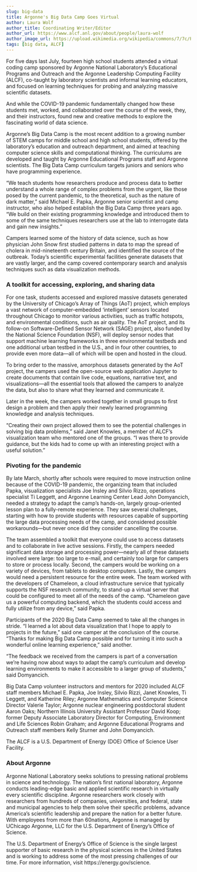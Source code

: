 ```yaml
---
slug: big-data
title: Argonne's Big Data Camp Goes Virtual
author: Laura Wolf
author_title: Coordinating Writer/Editor
author_url: https://www.alcf.anl.gov/about/people/laura-wolf
author_image_url: https://upload.wikimedia.org/wikipedia/commons/7/7c/Profile_avatar_placeholder_large.png
tags: [big data, ALCF]
---
```



For five days last July, fourteen high school students attended a virtual coding camp sponsored by Argonne National Laboratory’s Educational Programs and Outreach and the Argonne Leadership Computing Facility (ALCF), co-taught by laboratory scientists and informal learning educators, and focused on learning techniques for probing and analyzing massive scientific datasets.

<!--truncate-->

And while the COVID-19 pandemic fundamentally changed how these students met, worked, and collaborated over the course of the week, they, and their instructors, found new and creative methods to explore the fascinating world of data science.

Argonne’s Big Data Camp is the most recent addition to a growing number of STEM camps for middle school and high school students, offered by the laboratory’s education and outreach department, and aimed at teaching computer science skills and computational thinking. The curriculums are developed and taught by Argonne Educational Programs staff and Argonne scientists. The Big Data Camp curriculum targets juniors and seniors who have programming experience.

“We teach students how researchers produce and process data to better understand a whole range of complex problems from the urgent, like those posed by the current pandemic, to the theoretical, such as the nature of dark matter,” said Michael E. Papka, Argonne senior scientist and camp instructor, who also helped establish the Big Data Camp three years ago. “We build on their existing programming knowledge and introduced them to some of the same techniques researchers use at the lab to interrogate data and gain new insights.”

Campers learned some of the history of data science, such as how physician John Snow first studied patterns in data to map the spread of cholera in mid-nineteenth century Britain, and identified the source of the outbreak. Today’s scientific experimental facilities generate datasets that are vastly larger, and the camp covered contemporary search and analysis techniques such as data visualization methods.

### A toolkit for accessing, exploring, and sharing data

For one task, students accessed and explored massive datasets generated by the University of Chicago’s Array of Things (AoT) project, which employs a vast network of computer-embedded ‘intelligent’ sensors located throughout Chicago to monitor various activities, such as traffic hotspots, and environmental conditions, such as air quality. The AoT project, and its follow-on Software-Defined Sensor Network (SAGE) project, also funded by the National Science Foundation (NSF), will deploy sensor nodes that support machine learning frameworks in three environmental testbeds and one additional urban testbed in the U.S., and in four other countries, to provide even more data—all of which will be open and hosted in the cloud.

To bring order to the massive, amorphous datasets generated by the AoT project, the campers used the open-source web application Jupyter to create documents that contain live code, equations, narrative text, and visualizations—all the essential tools that allowed the campers to analyze the data, but also to share what they learned and communicate it.

Later in the week, the campers worked together in small groups to first design a problem and then apply their newly learned programming knowledge and analysis techniques.

“Creating their own project allowed them to see the potential challenges in solving big data problems,” said Janet Knowles, a member of ALCF’s visualization team who mentored one of the groups. “I was there to provide guidance, but the kids had to come up with an interesting project with a useful solution.”

### Pivoting for the pandemic

By late March, shortly after schools were required to move instruction online because of the COVID-19 pandemic, the organizing team that included Papka, visualization specialists Joe Insley and Silvio Rizzo, operations specialist Ti Leggett, and Argonne Learning Center Lead John Domyancich, needed a strategy to adapt the camp’s hands-on, largely group-oriented lesson plan to a fully-remote experience. They saw several challenges, starting with how to provide students with resources capable of supporting the large data processing needs of the camp, and considered possible workarounds—but never once did they consider cancelling the course.

The team assembled a toolkit that everyone could use to access datasets and to collaborate in live active sessions. Firstly, the campers needed significant data storage and processing power—nearly all of these datasets involved were large: too large to e-mail, and certainly too large for campers to store or process locally. Second, the campers would be working on a variety of devices, from tablets to desktop computers. Lastly, the campers would need a persistent resource for the entire week. The team worked with the developers of Chameleon, a cloud infrastructure service that typically supports the NSF research community, to stand-up a virtual server that could be configured to meet all of the needs of the camp. “Chameleon gave us a powerful computing backend, which the students could access and fully utilize from any device,” said Papka.

Participants of the 2020 Big Data Camp seemed to take all the changes in stride. “I learned a lot about data visualization that I hope to apply to projects in the future,” said one camper at the conclusion of the course. “Thanks for making Big Data Camp possible and for turning it into such a wonderful online learning experience,” said another.

“The feedback we received from the campers is part of a conversation we’re having now about ways to adapt the camp’s curriculum and develop learning environments to make it accessible to a larger group of students,” said Domyancich.

Big Data Camp volunteer instructors and mentors for 2020 included ALCF staff members Michael E. Papka, Joe Insley, Silvio Rizzi, Janet Knowles, Ti Leggett, and Katherine Riley; Argonne Mathematics and Computer Science Director Valerie Taylor; Argonne nuclear engineering postdoctoral student Aaron Oaks; Northern Illinois University Assistant Professor David Koop; former Deputy Associate Laboratory Director for Computing, Environment and Life Sciences Robin Graham; and Argonne Educational Programs and Outreach staff members Kelly Sturner and John Domyancich.

The ALCF is a U.S. Department of Energy (DOE) Office of Science User Facility.

### About Argonne

Argonne National Laboratory seeks solutions to pressing national problems in science and technology. The nation’s first national laboratory, Argonne conducts leading-edge basic and applied scientific research in virtually every scientific discipline. Argonne researchers work closely with researchers from hundreds of companies, universities, and federal, state and municipal agencies to help them solve their specific problems, advance America’s scientific leadership and prepare the nation for a better future. With employees from more than 60nations, Argonne is managed by UChicago Argonne, LLC for the U.S. Department of Energy’s Office of Science.

The U.S. Department of Energy’s Office of Science is the single largest supporter of basic research in the physical sciences in the United States and is working to address some of the most pressing challenges of our time. For more information, visit https://​ener​gy​.gov/​s​c​ience.
